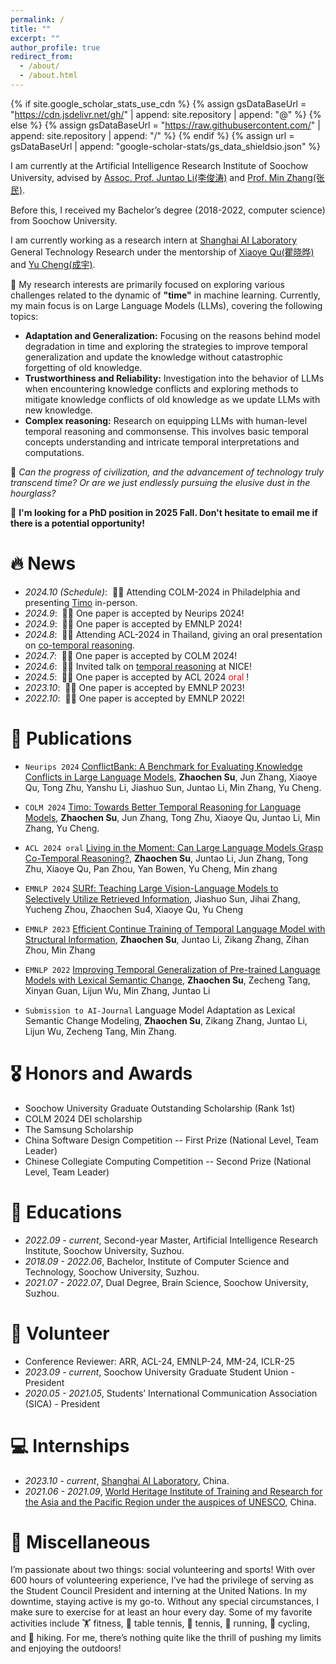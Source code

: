 ```yaml
---
permalink: /
title: ""
excerpt: ""
author_profile: true
redirect_from: 
  - /about/
  - /about.html
---
```


{% if site.google_scholar_stats_use_cdn %}
{% assign gsDataBaseUrl = "https://cdn.jsdelivr.net/gh/" | append: site.repository | append: "@" %}
{% else %}
{% assign gsDataBaseUrl = "https://raw.githubusercontent.com/" | append: site.repository | append: "/" %}
{% endif %}
{% assign url = gsDataBaseUrl | append: "google-scholar-stats/gs_data_shieldsio.json" %}

<span class='anchor' id='about-me'></span>

I am currently at the Artificial Intelligence Research Institute of Soochow University, advised by [Assoc. Prof. Juntao Li(李俊涛)](https://lijuntaopku.github.io/) and [Prof. Min Zhang(张民)](https://scholar.google.com/citations?hl=zh-CN&user=CncXH-YAAAAJ).

Before this, I received my Bachelor’s degree (2018-2022, computer science) from Soochow University.

I am currently working as a research intern at [Shanghai AI Laboratory](https://www.shlab.org.cn/) General Technology Research under the mentorship of [Xiaoye Qu(瞿晓晔)](https://scholar.google.com/citations?user=rT3hqdcAAAAJ&hl=zh-CN) and [Yu Cheng(成宇)](https://scholar.google.com/citations?user=ORPxbV4AAAAJ&hl=zh-CN).




🤔 My research interests are primarily focused on exploring various challenges related to the dynamic of **"time"** in machine learning. Currently, my main focus is on Large Language Models (LLMs), covering the following topics:
- **Adaptation and Generalization:** Focusing on the reasons behind model degradation in time and exploring the strategies to improve temporal generalization and update the knowledge without catastrophic forgetting of old knowledge.
- **Trustworthiness and Reliability:** Investigation into the behavior of LLMs when encountering knowledge
conflicts and exploring methods to mitigate knowledge conflicts of old knowledge as we update LLMs with new knowledge.
- **Complex reasoning:** Research on equipping LLMs with human-level temporal reasoning and commonsense. This involves
basic temporal concepts understanding and intricate temporal interpretations and computations.

📖 *Can the progress of civilization, and the advancement of technology truly transcend time? Or are we just endlessly pursuing the elusive dust in the hourglass?*

🤝 **I'm looking for a PhD position in 2025 Fall. Don't hesitate to email me if there is a potential opportunity!**

# 🔥 News
- *2024.10 (Schedule)*: &nbsp;🎉🎉 Attending COLM-2024 in Philadelphia and presenting [Timo](https://arxiv.org/pdf/2406.14192) in-person.
- *2024.9*: &nbsp;🎉🎉 One paper is accepted by Neurips 2024!
- *2024.9*: &nbsp;🎉🎉 One paper is accepted by EMNLP 2024!
- *2024.8*: &nbsp;🎉🎉 Attending ACL-2024 in Thailand, giving an oral presentation on [co-temporal reasoning](https://arxiv.org/pdf/2406.09072).
- *2024.7*: &nbsp;🎉🎉 One paper is accepted by COLM 2024!
- *2024.6*: &nbsp;🎉🎉 Invited talk on [temporal reasoning](https://www.bilibili.com/video/BV1SJ4m1u7Cg/?spm_id_from=333.337.search-card.all.click&vd_source=cb56bffcd72c8f46eaea59a666b85547) at NICE!
- *2024.5*: &nbsp;🎉🎉 One paper is accepted by ACL 2024 <font color='red'> oral </font>!
- *2023.10*: &nbsp;🎉🎉 One paper is accepted by EMNLP 2023!
- *2022.10*: &nbsp;🎉🎉 One paper is accepted by EMNLP 2022!

# 📝 Publications 

- ``Neurips 2024`` [ConflictBank: A Benchmark for Evaluating Knowledge Conflicts in Large Language Models](https://arxiv.org/pdf/2408.12076), **Zhaochen Su**, Jun Zhang, Xiaoye Qu, Tong Zhu, Yanshu Li, Jiashuo Sun, Juntao Li, Min Zhang, Yu Cheng.

- ``COLM 2024`` [Timo: Towards Better Temporal Reasoning for Language Models](https://arxiv.org/pdf/2406.14192), **Zhaochen Su**, Jun Zhang, Tong Zhu, Xiaoye Qu, Juntao Li, Min Zhang, Yu Cheng.

- ``ACL 2024 oral`` [Living in the Moment: Can Large Language Models Grasp Co-Temporal Reasoning?](https://arxiv.org/pdf/2406.09072), **Zhaochen Su**, Juntao Li, Jun Zhang, Tong Zhu, Xiaoye Qu, Pan Zhou, Yan Bowen, Yu Cheng, Min zhang

- ``EMNLP 2024`` [SURf: Teaching Large Vision-Language Models to Selectively Utilize Retrieved Information](https://arxiv.org/pdf/2409.14083), Jiashuo Sun, Jihai Zhang, Yucheng Zhou, Zhaochen Su4, Xiaoye Qu, Yu Cheng

- ``EMNLP 2023`` [Efficient Continue Training of Temporal Language Model with Structural Information](https://aclanthology.org/2023.findings-emnlp.418.pdf), **Zhaochen Su**, Juntao Li, Zikang Zhang, Zihan Zhou, Min Zhang

- ``EMNLP 2022`` [Improving Temporal Generalization of Pre-trained Language Models with Lexical Semantic Change](https://aclanthology.org/2022.emnlp-main.428.pdf), **Zhaochen Su**, Zecheng Tang, Xinyan Guan, Lijun Wu, Min Zhang, Juntao Li

- ``Submission to AI-Journal`` Language Model Adaptation as Lexical Semantic Change Modeling, **Zhaochen Su**, Zikang Zhang, Juntao Li, Lijun Wu, Zecheng Tang, Min Zhang.

  
# 🎖 Honors and Awards
- Soochow University Graduate Outstanding Scholarship (Rank 1st)
- COLM 2024 DEI scholarship 
- The Samsung Scholarship
- China Software Design Competition -- First Prize (National Level, Team Leader)
- Chinese Collegiate Computing Competition -- Second Prize (National Level, Team Leader)

# 📖 Educations
- *2022.09 - current*, Second-year Master, Artificial Intelligence Research Institute, Soochow University, Suzhou.
- *2018.09 - 2022.06*, Bachelor, Institute of Computer Science and Technology, Soochow University, Suzhou.
- *2021.07 - 2022.07*, Dual Degree, Brain Science, Soochow University, Suzhou.

# 💁 Volunteer
- Conference Reviewer: ARR, ACL-24, EMNLP-24, MM-24, ICLR-25
- *2023.09 - current*, Soochow University Graduate Student Union - President
- *2020.05 - 2021.05*, Students’ International Communication Association (SICA) - President



# 💻 Internships
- *2023.10 - current*, [Shanghai AI Laboratory](https://www.shlab.org.cn/), China.
- *2021.06 - 2021.09*, [World Heritage Institute of Training and Research for the Asia and the Pacific Region under the auspices of UNESCO](http://www.whitr-ap.org/), China.


# 🎨 Miscellaneous
I’m passionate about two things: social volunteering and sports! With over 600 hours of volunteering experience, I’ve had the privilege of serving as the Student Council President and interning at the United Nations. In my downtime, staying active is my go-to. Without any special circumstances, I make sure to exercise for at least an hour every day. Some of my favorite activities include 🏋️ fitness, 🏓 table tennis, 🎾 tennis, 🏃 running, 🚴 cycling, and 🥾 hiking. For me, there’s nothing quite like the thrill of pushing my limits and enjoying the outdoors!







